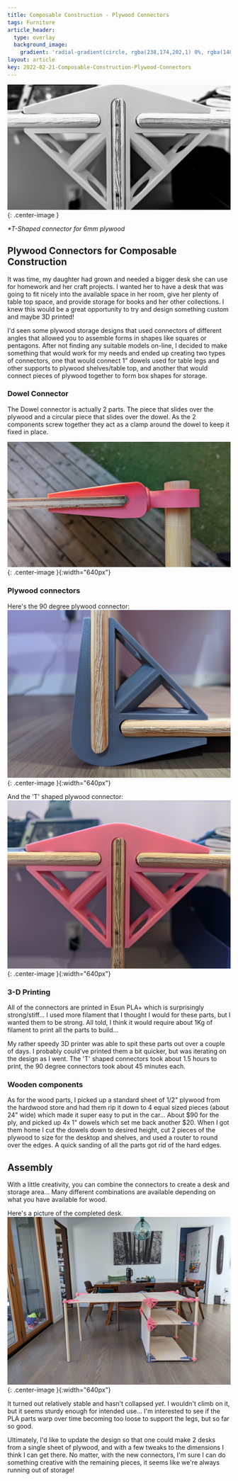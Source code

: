 ```yaml
---
title: Composable Construction - Plywood Connectors
tags: Furniture
article_header:
  type: overlay
  background_image:
    gradient: 'radial-gradient(circle, rgba(238,174,202,1) 0%, rgba(148,187,233,1) 100%);'
layout: article
key: 2022-02-21-Composable-Construction-Plywood-Connectors
---
```


![](/assets/images/T-Black-and-white.jpg){: .center-image }

_*T-Shaped connector for 6mm plywood_
<!--more-->

## Plywood Connectors for Composable Construction
It was time, my daughter had grown and needed a bigger desk she can use for homework and her craft projects. I wanted her to have a desk that was going to fit nicely into the available space in her room, give her plenty of table top space, and provide storage for books and her other collections. I knew this would be a great opportunity to try and design something custom and maybe 3D printed!

I'd seen some plywood storage designs that used connectors of different angles that allowed you to assemble forms in shapes like squares or pentagons. After not finding any suitable models on-line, I decided to make something that would work for my needs and  ended up creating two types of connectors, one that would connect 1" dowels used for table legs and other supports to plywood shelves/table top, and another that would connect pieces of plywood together to form box shapes for storage.

### Dowel Connector
The Dowel connector is actually 2 parts. The piece that slides over the plywood and a circular piece that slides over the dowel. As the 2 components screw together they act as a clamp around the dowel to keep it fixed in place.

![](/assets/images/Dowel-Connector.jpg){: .center-image }{:width="640px"}

### Plywood connectors
Here's the 90 degree plywood connector:
![](/assets/images/Corner-Connector.jpg){: .center-image }{:width="640px"}

And the 'T' shaped plywood connector:
![](/assets/images/T-Connector.jpg){: .center-image }{:width="640px"}

### 3-D Printing
All of the connectors are printed in Esun PLA+ which is surprisingly strong/stiff... I used more filament that I thought I would for these parts, but I wanted them to be strong. All told, I think it would require about 1Kg of filament to print all the parts to build...

My rather speedy 3D printer was able to spit these parts out over a couple of days. I probably could've printed them a bit quicker, but was iterating on the design as I went. The 'T' shaped connectors took about 1.5 hours to print, the 90 degree connectors took about 45 minutes each.

### Wooden components
As for the wood parts, I picked up a standard sheet of 1/2" plywood from the hardwood store and had them rip it down to 4 equal sized pieces (about 24" wide) which made it super easy to put in the car... About $90 for the ply, and picked up 4x 1" dowels which set me back another $20. When I got them home I cut the dowels down to desired height, cut 2 pieces of the plywood to size for the desktop and shelves, and used a router to round over the edges. A quick sanding of all the parts got rid of the hard edges.

## Assembly
With a little creativity, you can combine the connectors to create a desk and storage area... Many different combinations are available depending on what you have available for wood.

Here's a picture of the completed desk.
![](/assets/images/Desk.jpg){: .center-image }{:width="640px"}

It turned out relatively stable and hasn't collapsed *yet*. I wouldn't climb on it, but it seems sturdy enough for intended use... I'm interested to see if the PLA parts warp over time becoming too loose to support the legs, but so far so good.

Ultimately, I'd like to update the design so that one could make 2 desks from a single sheet of plywood, and with a few tweaks to the dimensions I think I can get there. No matter, with the new connectors, I'm sure I can do something creative with the remaining pieces, it seems like we're always running out of storage!
